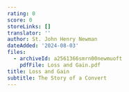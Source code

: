 ```yaml
---
rating: 0
score: 0
storeLinks: []
translator: ''
author: St. John Henry Newman
dateAdded: '2024-08-03'
files:
  - archiveId: a2561366smrn00newmuoft
    pdfFile: Loss and Gain.pdf
title: Loss and Gain
subtitle: The Story of a Convert
---
```


